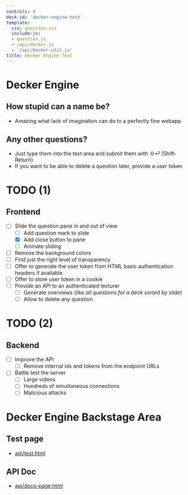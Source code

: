 ```yaml
---
controls: 0
deck-id: 'decker-engine-test'
template:
  css: question.css
  include-js:
  - question.js
  - /api/decker.js
  - '/api/decker-util.js'
title: Decker Engine Test
---
```


# Decker Engine

## How stupid can a name be?

-   Amazing what lack of imagination can do to a perfectly fine webapp

## Any other questions?

-   Just type them into the text area and submit them with ⇧⏎
    (Shift-Return)
-   If you want to be able to delete a question later, provide a user
    token

# TODO (1)

## Frontend

-   [ ] Slide the question pane in and out of view
    -   [ ] Add question mark to slide
    -   [x] Add close button to pane
    -   [ ] Animate sliding
-   [ ] Remove the background colors
-   [ ] Find just the right level of transparency
-   [ ] Offer to generate the user token from HTML basic authentication
    headers if available
-   [ ] Offer to store user token in a cookie
-   [ ] Provide an API to an authenticated lecturer
    -   [ ] Generate overviews (like *all questions for a deck sorted by
        slide*)
    -   [ ] Allow to delete any question

# TODO (2)

## Backend

-   [ ] Improve the API
    -   [ ] Remove internal ids and tokens from the endpoint URLs
-   [ ] Battle test the server
    -   [ ] Large videos
    -   [ ] Hundreds of simultaneous connections
    -   [ ] Malicious attacks

# Decker Engine Backstage Area

## Test page

-   [api/test.html](/api/test.html)

## API Doc

-   [api/docs-page.html](/public/api/docs-page.html)

